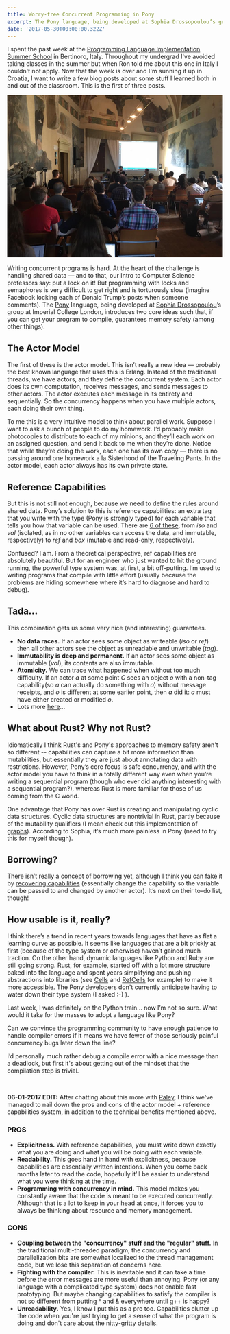 ```yaml
---
title: Worry-free Concurrent Programming in Pony
excerpt: The Pony language, being developed at Sophia Drossopoulou’s group at Imperial College London, introduces two core ideas such that, if you can get your program to compile, guarantees memory safety (among other things).
date: '2017-05-30T00:00:00.322Z'
---
```



I spent the past week at the [Programming Language Implementation Summer School](https://pliss2017.github.io/) in Bertinoro, Italy. Throughout my undergrad I've avoided taking classes in the summer but when Ron told me about this one in Italy I couldn't not apply. Now that the week is over and I'm sunning it up in Croatia, I want to write a few blog posts about some stuff I learned both in and out of the classroom. This is the first of three posts. 

![PLISS classroom](assets/blog/pony/pliss-classroom.jpeg "PLISS classroom")

Writing concurrent programs is hard. At the heart of the challenge is handling shared data — and to that, our Intro to Computer Science professors say: put a lock on it! But programming with locks and semaphores is very difficult to get right and is torturously slow (imagine Facebook locking each of Donald Trump’s posts when someone comments). The [Pony](https://www.ponylang.org/) language, being developed at [Sophia Drossopoulou](https://wp.doc.ic.ac.uk/sd/)’s group at Imperial College London, introduces two core ideas such that, if you can get your program to compile, guarantees memory safety (among other things).

## The Actor Model

The first of these is the actor model. This isn’t really a new idea — probably the best known language that uses this is Erlang. Instead of the traditional threads, we have actors, and they define the concurrent system. Each actor does its own computation, receives messages, and sends messages to other actors. The actor executes each message in its entirety and sequentially. So the concurrency happens when you have multiple actors, each doing their own thing.

To me this is a very intuitive model to think about parallel work. Suppose I want to ask a bunch of people to do my homework. I’d probably make photocopies to distribute to each of my minions, and they’ll each work on an assigned question, and send it back to me when they’re done. Notice that while they’re doing the work, each one has its own copy — there is no passing around one homework a la Sisterhood of the Traveling Pants. In the actor model, each actor always has its own private state.

## Reference Capabilities

But this is not still not enough, because we need to define the rules around shared data. Pony’s solution to this is reference capabilities: an extra tag that you write with the type (Pony is strongly typed) for each variable that tells you how that variable can be used. There are [6 of these](https://tutorial.ponylang.org/capabilities/reference-capabilities.html), from *iso* and *val* (isolated, as in no other variables can access the data, and immutable, respectively) to *ref* and *box* (mutable and read-only, respectively).

Confused? I am. From a theoretical perspective, ref capabilities are absolutely beautiful. But for an engineer who just wanted to hit the ground running, the powerful type system was, at first, a bit off-putting. I’m used to writing programs that compile with little effort (usually because the problems are hiding somewhere where it’s hard to diagnose and hard to debug).

## Tada...

This combination gets us some very nice (and interesting) guarantees.

* **No data races.** If an actor sees some object as writeable (*iso* or *ref*) then all other actors see the object as unreadable and unwritable (*tag*).
* **Immutability is deep and permanent.** If an actor sees some object as immutable (*val*), its contents are also immutable.
* **Atomicity.** We can trace what happened when without too much difficulty. If an actor <i>a</i> at some point <i>C</i> sees an object <i>o</i> with a non-tag capability(so <i>a</i> can actually do something with <i>o</i>) without message receipts, and <i>o</i> is different at some earlier point, then <i>a</i> did it: <i>a</i> must have either created or modified <i>o</i>.
* Lots more [here](https://tutorial.ponylang.org/capabilities/guarantees.html)...

## What about Rust? Why not Rust?

 Idiomatically I think Rust's and Pony's approaches to memory safety aren't so different -- capabilities can capture a bit more information than mutabilities, but essentially they are just about annotating data with restrictions. However, Pony’s core focus is safe concurrency, and with the actor model you have to think in a totally different way even when you’re writing a sequential program (though who ever did anything interesting with a sequential program?), whereas Rust is more familiar for those of us coming from the C world.

 One advantage that Pony has over Rust is creating and manipulating cyclic data structures. Cyclic data structures are nontrivial in Rust, partly because of the mutability qualifiers (I mean check out this implementation of [graphs](https://github.com/nrc/r4cppp/tree/master/graphs)). According to Sophia, it’s much more painless in Pony (need to try this for myself though).

 ## Borrowing? 

  There isn’t really a concept of borrowing yet, although I think you can fake it by [recovering capabilities](https://tutorial.ponylang.org/capabilities/recovering-capabilities.html) (essentially change the capability so the variable can be passed to and changed by another actor). It’s next on their to-do list, though!


## How usable is it, really?

I think there’s a trend in recent years towards languages that have as flat a learning curve as possible. It seems like languages that are a bit prickly at first (because of the type system or otherwise) haven’t gained much traction. On the other hand, dynamic languages like Python and Ruby are still going strong. Rust, for example, started off with a lot more structure baked into the language and spent years simplifying and pushing abstractions into libraries (see [Cells](https://doc.rust-lang.org/std/cell/) and [RefCells](https://doc.rust-lang.org/std/cell/struct.RefCell.html) for example) to make it more accessible. The Pony developers don't currently anticipate having to water down their type system (I asked :-) ).


Last week, I was definitely on the Python train… now I’m not so sure. What would it take for the masses to adopt a language like Pony?

Can we convince the programming community to have enough patience to handle compiler errors if it means we have fewer of those seriously painful concurrency bugs later down the line?

I’d personally much rather debug a compile error with a nice message than a deadlock, but first it's about getting out of the mindset that the compilation step is trivial.


<br />


**06-01-2017 EDIT:** After chatting about this more with [Paley](http://palez.github.io/), I think we've managed to nail down the pros and cons of the actor model + reference capabilities system, in addition to the technical benefits mentioned above.

### PROS 

* **Explicitness.** With reference capabilities, you must write down exactly what you are doing and what you will be doing with each variable.
* **Readability.** This goes hand in hand with explicitness, because capabilities are essentially written intentions. When you come back months later to read the code, hopefully it'll be easier to understand what you were thinking at the time.
* **Programming with concurrency in mind.** This model makes you constantly aware that the code is meant to be executed concurrently. Although that is a lot to keep in your head at once, it forces you to always be thinking about resource and memory management.

### CONS

* **Coupling between the "concurrency" stuff and the "regular" stuff.** In the traditional multi-threaded paradigm, the concurrency and parallelization bits are somewhat localized to the thread management code, but we lose this separation of concerns here.
* **Fighting with the compiler.** This is inevitable and it can take a time before the error messages are more useful than annoying. Pony (or any language with a complicated type system) does not enable fast prototyping. But maybe changing capabilities to satisfy the compiler is not so different from putting * and & everywhere until g++ is happy?
* **Unreadability.**  Yes, I know I put this as a pro too. Capabilities clutter up the code when you're just trying to get a sense of what the program is doing and don't care about the nitty-gritty details.
